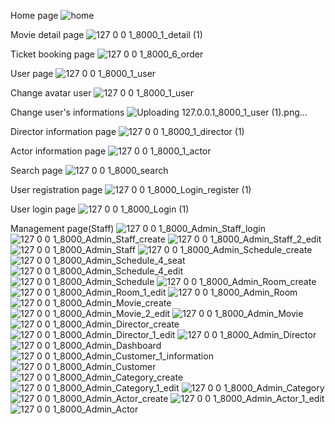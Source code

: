 Home page
![home](https://github.com/kiendoan03/MovieTheater_Laravel/assets/110959854/4b785052-48be-48ea-a8b5-a0cbada0be6e)

Movie detail page
![127 0 0 1_8000_1_detail (1)](https://github.com/kiendoan03/MovieTheater_Laravel/assets/110959854/32c539ae-a6e7-4b5b-bdce-4852668c09c9)

Ticket booking page
![127 0 0 1_8000_6_order](https://github.com/kiendoan03/MovieTheater_Laravel/assets/110959854/8f379e94-48cc-43d9-9b34-04ecf66dc51d)

User page
![127 0 0 1_8000_1_user](https://github.com/kiendoan03/MovieTheater_Laravel/assets/110959854/16187e42-b1ab-4e08-b866-5ce47c688ffe)

Change avatar user
![127 0 0 1_8000_1_user](https://github.com/kiendoan03/MovieTheater_Laravel/assets/110959854/840ef976-2cdf-4571-8ad2-3b14a49e48ec)

Change user's informations
![Uploading 127.0.0.1_8000_1_user (1).png…]()

Director information page
![127 0 0 1_8000_1_director (1)](https://github.com/kiendoan03/MovieTheater_Laravel/assets/110959854/f02d3752-f0c1-4a50-95e6-af96c322769d)

Actor information page
![127 0 0 1_8000_1_actor](https://github.com/kiendoan03/MovieTheater_Laravel/assets/110959854/45e08697-db5d-4e79-bfef-f172eca5c416)

Search page
![127 0 0 1_8000_search](https://github.com/kiendoan03/MovieTheater_Laravel/assets/110959854/16374a75-7a58-4bf8-a68e-7fe9d90d4e96)

User registration page
![127 0 0 1_8000_Login_register (1)](https://github.com/kiendoan03/MovieTheater_Laravel/assets/110959854/6fb3a75f-5042-43e1-b1bb-b5881613e2e3)

User login page
![127 0 0 1_8000_Login (1)](https://github.com/kiendoan03/MovieTheater_Laravel/assets/110959854/50ec8c40-ad72-4990-b1d4-24b94c2e1ce1)

Management page(Staff)
![127 0 0 1_8000_Admin_Staff_login](https://github.com/kiendoan03/MovieTheater_Laravel/assets/110959854/4afbdad2-72df-4ac6-8654-af10d1ccf4ee)
![127 0 0 1_8000_Admin_Staff_create](https://github.com/kiendoan03/MovieTheater_Laravel/assets/110959854/39913758-c103-4534-9da6-b92c71a4cf90)
![127 0 0 1_8000_Admin_Staff_2_edit](https://github.com/kiendoan03/MovieTheater_Laravel/assets/110959854/7b62b7f7-f77a-4c4c-9e3b-fa09b7d6c75b)
![127 0 0 1_8000_Admin_Staff](https://github.com/kiendoan03/MovieTheater_Laravel/assets/110959854/9c9b745a-c592-4777-872f-7ebe778b8ad4)
![127 0 0 1_8000_Admin_Schedule_create](https://github.com/kiendoan03/MovieTheater_Laravel/assets/110959854/ee67f271-7533-4283-bd43-d5fdb14ddeb9)
![127 0 0 1_8000_Admin_Schedule_4_seat](https://github.com/kiendoan03/MovieTheater_Laravel/assets/110959854/6c32d25f-3ff5-44ac-b8bc-3af38f6ee7d7)
![127 0 0 1_8000_Admin_Schedule_4_edit](https://github.com/kiendoan03/MovieTheater_Laravel/assets/110959854/f1210dcb-2158-4111-9dc4-0947103514df)
![127 0 0 1_8000_Admin_Schedule](https://github.com/kiendoan03/MovieTheater_Laravel/assets/110959854/24436e17-4ea4-4903-8458-fa850a6c6445)
![127 0 0 1_8000_Admin_Room_create](https://github.com/kiendoan03/MovieTheater_Laravel/assets/110959854/5ca541e7-4939-4c6e-b498-a7e7f376ef26)
![127 0 0 1_8000_Admin_Room_1_edit](https://github.com/kiendoan03/MovieTheater_Laravel/assets/110959854/337ff200-f6d5-4275-9b5d-addfbb4c83dc)
![127 0 0 1_8000_Admin_Room](https://github.com/kiendoan03/MovieTheater_Laravel/assets/110959854/3c0638e3-3265-4cba-ad5e-54b6e87f68ac)
![127 0 0 1_8000_Admin_Movie_create](https://github.com/kiendoan03/MovieTheater_Laravel/assets/110959854/61b4c64a-414c-4755-b7e2-34c61e8c2518)
![127 0 0 1_8000_Admin_Movie_2_edit](https://github.com/kiendoan03/MovieTheater_Laravel/assets/110959854/41c2808b-750b-47c1-afc2-06ada4fd6e24)
![127 0 0 1_8000_Admin_Movie](https://github.com/kiendoan03/MovieTheater_Laravel/assets/110959854/1247cbd3-5230-4776-84a4-ddac610a0449)
![127 0 0 1_8000_Admin_Director_create](https://github.com/kiendoan03/MovieTheater_Laravel/assets/110959854/2153d1d4-9a92-4944-8938-6ac327283bd8)
![127 0 0 1_8000_Admin_Director_1_edit](https://github.com/kiendoan03/MovieTheater_Laravel/assets/110959854/bba4e860-0ad7-43ed-80e4-4702c148fee7)
![127 0 0 1_8000_Admin_Director](https://github.com/kiendoan03/MovieTheater_Laravel/assets/110959854/be47ddd7-352d-4634-b3a5-49963a55b44c)
![127 0 0 1_8000_Admin_Dashboard](https://github.com/kiendoan03/MovieTheater_Laravel/assets/110959854/3b9caa90-d8ce-4dbb-9859-a6aaf12378ea)
![127 0 0 1_8000_Admin_Customer_1_information](https://github.com/kiendoan03/MovieTheater_Laravel/assets/110959854/d938e054-48a9-4f30-9b22-94c388daa65c)
![127 0 0 1_8000_Admin_Customer](https://github.com/kiendoan03/MovieTheater_Laravel/assets/110959854/b356a745-8cea-4adc-bd96-aaa592c2bf35)
![127 0 0 1_8000_Admin_Category_create](https://github.com/kiendoan03/MovieTheater_Laravel/assets/110959854/149074ef-c4c1-4df3-ad37-4bc9d3ed03c0)
![127 0 0 1_8000_Admin_Category_1_edit](https://github.com/kiendoan03/MovieTheater_Laravel/assets/110959854/d1dd9617-7a07-4d42-93e3-a22e8c0bd454)
![127 0 0 1_8000_Admin_Category](https://github.com/kiendoan03/MovieTheater_Laravel/assets/110959854/6453e7cc-f766-48d4-8112-85ecf2196ca5)
![127 0 0 1_8000_Admin_Actor_create](https://github.com/kiendoan03/MovieTheater_Laravel/assets/110959854/4a63df70-d9be-49e7-a10d-f2687a1c75ad)
![127 0 0 1_8000_Admin_Actor_1_edit](https://github.com/kiendoan03/MovieTheater_Laravel/assets/110959854/61c14550-ff83-4ce6-b218-b71b5fdfc76b)
![127 0 0 1_8000_Admin_Actor](https://github.com/kiendoan03/MovieTheater_Laravel/assets/110959854/513eb223-f50c-4d96-ab69-557791ee99a5)


